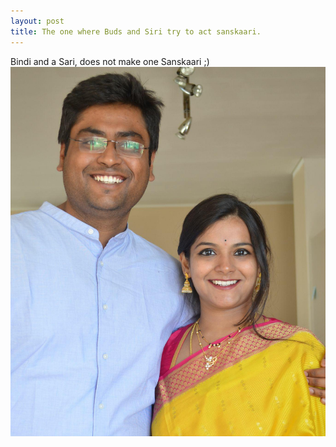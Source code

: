 ```yaml
---
layout: post
title: The one where Buds and Siri try to act sanskaari.
---
```


Bindi and a Sari, does not make one Sanskaari ;)
![Buds and Siri](/images/buds_siri_sanskaari.jpg)


